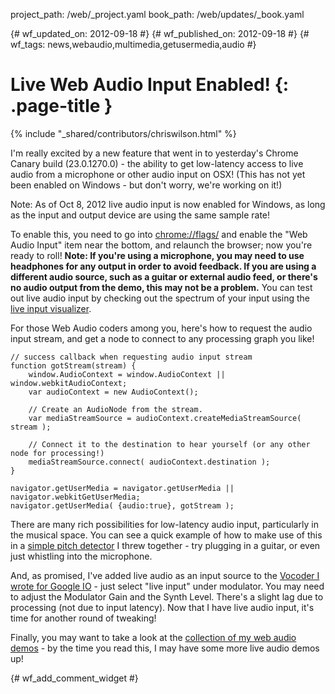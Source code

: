 project_path: /web/_project.yaml
book_path: /web/updates/_book.yaml

{# wf_updated_on: 2012-09-18 #}
{# wf_published_on: 2012-09-18 #}
{# wf_tags: news,webaudio,multimedia,getusermedia,audio #}

# Live Web Audio Input Enabled! {: .page-title }

{% include "_shared/contributors/chriswilson.html" %}


<p>I'm really excited by a new feature that went in to yesterday's Chrome Canary build (23.0.1270.0) - the ability to get low-latency access to live audio from a microphone or other audio input on OSX!  (This has not yet been enabled on Windows - but don't worry, we're working on it!)</p>

Note: As of Oct 8, 2012 live audio input is now enabled for Windows, as long as the input and output device are using the same sample rate!

<p>To enable this, you need to go into <a href="chrome://flags/">chrome://flags/</a> and enable the "Web Audio Input" item near the bottom, and relaunch the browser; now you're ready to roll!  <b>Note: If you're using a microphone, you may need to use headphones for any output in order to avoid feedback.  If you are using a different audio source, such as a guitar or external audio feed, or there's no audio output from the demo, this may not be a problem.</b>  You can test out live audio input by checking out the spectrum of your input using the <a href="http://chromium.googlecode.com/svn/trunk/samples/audio/visualizer-live.html">live input visualizer</a>.</p>

<p>For those Web Audio coders among you, here's how to request the audio input stream, and get a node to connect to any processing graph you like!</p>


    // success callback when requesting audio input stream
    function gotStream(stream) {
        window.AudioContext = window.AudioContext || window.webkitAudioContext;
        var audioContext = new AudioContext();
    
        // Create an AudioNode from the stream.
        var mediaStreamSource = audioContext.createMediaStreamSource( stream );
    
        // Connect it to the destination to hear yourself (or any other node for processing!)
        mediaStreamSource.connect( audioContext.destination );
    }
    
    navigator.getUserMedia = navigator.getUserMedia || navigator.webkitGetUserMedia;
    navigator.getUserMedia( {audio:true}, gotStream );
    

<p>There are many rich possibilities for low-latency audio input, particularly in the musical space.  You can see a quick example of how to make use of this in a <a href="http://webaudiodemos.appspot.com/pitchdetect/index.html">simple pitch detector</a> I threw together - try plugging in a guitar, or even just whistling into the microphone.</p>

<p>And, as promised, I've added live audio as an input source to the <a href="http://webaudiodemos.appspot.com/Vocoder/index.html">Vocoder I wrote for Google IO</a> - just select "live input" under modulator.  You may need to adjust the Modulator Gain and the Synth Level.  There's a slight lag due to processing (not due to input latency).  Now that I have live audio input, it's time for another round of tweaking!</p>

<p>Finally, you may want to take a look at the <a href="http://webaudiodemos.appspot.com/">collection of my web audio demos</a> - by the time you read this, I may have some more live audio demos up!</p>


{# wf_add_comment_widget #}
